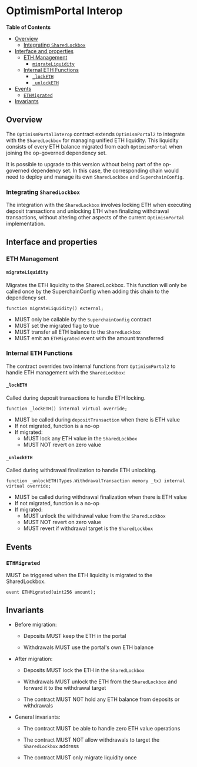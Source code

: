 # OptimismPortal Interop

<!-- START doctoc generated TOC please keep comment here to allow auto update -->
<!-- DON'T EDIT THIS SECTION, INSTEAD RE-RUN doctoc TO UPDATE -->
**Table of Contents**

- [Overview](#overview)
  - [Integrating `SharedLockbox`](#integrating-sharedlockbox)
- [Interface and properties](#interface-and-properties)
  - [ETH Management](#eth-management)
    - [`migrateLiquidity`](#migrateliquidity)
  - [Internal ETH Functions](#internal-eth-functions)
    - [`_lockETH`](#_locketh)
    - [`_unlockETH`](#_unlocketh)
- [Events](#events)
  - [`ETHMigrated`](#ethmigrated)
- [Invariants](#invariants)

<!-- END doctoc generated TOC please keep comment here to allow auto update -->

## Overview

The `OptimismPortalInterop` contract extends `OptimismPortal2` to integrate with the `SharedLockbox`
for managing unified ETH liquidity.
This liquidity consists of every ETH balance migrated from each `OptimismPortal` when joining
the op-governed dependency set.

It is possible to upgrade to this version without being part of the op-governed dependency set. In this case,
the corresponding chain would need to deploy and manage its own `SharedLockbox` and `SuperchainConfig`.

### Integrating `SharedLockbox`

The integration with the `SharedLockbox` involves locking ETH when executing deposit transactions and unlocking ETH
when finalizing withdrawal transactions, without altering other aspects of the current `OptimismPortal` implementation.

## Interface and properties

### ETH Management

#### `migrateLiquidity`

Migrates the ETH liquidity to the SharedLockbox. This function will only be called once by the
SuperchainConfig when adding this chain to the dependency set.

```solidity
function migrateLiquidity() external;
```

- MUST only be callable by the `SuperchainConfig` contract
- MUST set the migrated flag to true
- MUST transfer all ETH balance to the `SharedLockbox`
- MUST emit an `ETHMigrated` event with the amount transferred

### Internal ETH Functions

The contract overrides two internal functions from `OptimismPortal2` to handle ETH management with the `SharedLockbox`:

#### `_lockETH`

Called during deposit transactions to handle ETH locking.

```solidity
function _lockETH() internal virtual override;
```

- MUST be called during `depositTransaction` when there is ETH value
- If not migrated, function is a no-op
- If migrated:
  - MUST lock any ETH value in the `SharedLockbox`
  - MUST NOT revert on zero value

#### `_unlockETH`

Called during withdrawal finalization to handle ETH unlocking.

```solidity
function _unlockETH(Types.WithdrawalTransaction memory _tx) internal virtual override;
```

- MUST be called during withdrawal finalization when there is ETH value
- If not migrated, function is a no-op
- If migrated:
  - MUST unlock the withdrawal value from the `SharedLockbox`
  - MUST NOT revert on zero value
  - MUST revert if withdrawal target is the `SharedLockbox`

## Events

### `ETHMigrated`

MUST be triggered when the ETH liquidity is migrated to the SharedLockbox.

```solidity
event ETHMigrated(uint256 amount);
```

## Invariants

- Before migration:

  - Deposits MUST keep the ETH in the portal

  - Withdrawals MUST use the portal's own ETH balance

- After migration:

  - Deposits MUST lock the ETH in the `SharedLockbox`

  - Withdrawals MUST unlock the ETH from the `SharedLockbox` and forward it to the withdrawal target

  - The contract MUST NOT hold any ETH balance from deposits or withdrawals

- General invariants:

  - The contract MUST be able to handle zero ETH value operations

  - The contract MUST NOT allow withdrawals to target the `SharedLockbox` address

  - The contract MUST only migrate liquidity once

